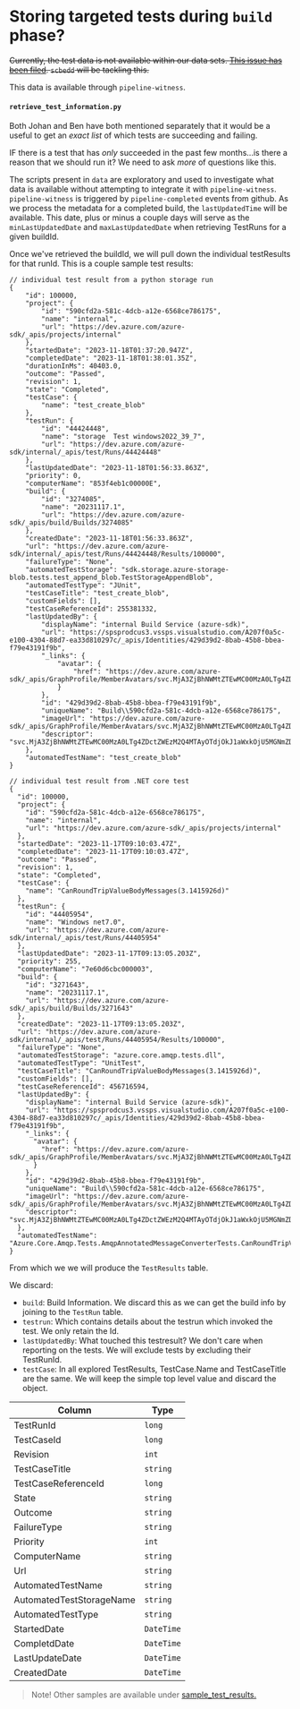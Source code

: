 
# Storing targeted tests during `build` phase?

~~Currently, the test data is not available within our data sets. [This issue has been filed](https://github.com/Azure/azure-sdk-tools/issues/4194). `scbedd` will be tackling this.~~

This data is available through `pipeline-witness`. 

#### `retrieve_test_information.py`

Both Johan and Ben have both mentioned separately that it would be a useful to get an _exact list_ of which tests are succeeding and failing.

IF there is a test that has _only_ succeeded in the past few months...is there a reason that we should run it? We need to ask _more_ of questions like this.

The scripts present in `data` are exploratory and used to investigate what data is available without attempting to integrate it with `pipeline-witness`. `pipeline-witness` is triggered by `pipeline-completed` events from github. As we process the metadata for a completed build, the `lastUpdatedTime` will be available. This date, plus or minus a couple days will serve as the `minLastUpdatedDate` and `maxLastUpdatedDate` when retrieving TestRuns for a given buildId.

Once we've retrieved the buildId, we will pull down the individual testResults for that runId. This is a couple sample test results:

```jsonc
// individual test result from a python storage run
{
    "id": 100000,
    "project": {
        "id": "590cfd2a-581c-4dcb-a12e-6568ce786175",
        "name": "internal",
        "url": "https://dev.azure.com/azure-sdk/_apis/projects/internal"
    },
    "startedDate": "2023-11-18T01:37:20.947Z",
    "completedDate": "2023-11-18T01:38:01.35Z",
    "durationInMs": 40403.0,
    "outcome": "Passed",
    "revision": 1,
    "state": "Completed",
    "testCase": {
        "name": "test_create_blob"
    },
    "testRun": {
        "id": "44424448",
        "name": "storage  Test windows2022_39_7",
        "url": "https://dev.azure.com/azure-sdk/internal/_apis/test/Runs/44424448"
    },
    "lastUpdatedDate": "2023-11-18T01:56:33.863Z",
    "priority": 0,
    "computerName": "853f4eb1c00000E",
    "build": {
        "id": "3274085",
        "name": "20231117.1",
        "url": "https://dev.azure.com/azure-sdk/_apis/build/Builds/3274085"
    },
    "createdDate": "2023-11-18T01:56:33.863Z",
    "url": "https://dev.azure.com/azure-sdk/internal/_apis/test/Runs/44424448/Results/100000",
    "failureType": "None",
    "automatedTestStorage": "sdk.storage.azure-storage-blob.tests.test_append_blob.TestStorageAppendBlob",
    "automatedTestType": "JUnit",
    "testCaseTitle": "test_create_blob",
    "customFields": [],
    "testCaseReferenceId": 255381332,
    "lastUpdatedBy": {
        "displayName": "internal Build Service (azure-sdk)",
        "url": "https://spsprodcus3.vssps.visualstudio.com/A207f0a5c-e100-4304-88d7-ea33d810297c/_apis/Identities/429d39d2-8bab-45b8-bbea-f79e43191f9b",
        "_links": {
            "avatar": {
                "href": "https://dev.azure.com/azure-sdk/_apis/GraphProfile/MemberAvatars/svc.MjA3ZjBhNWMtZTEwMC00MzA0LTg4ZDctZWEzM2Q4MTAyOTdjOkJ1aWxkOjU5MGNmZDJhLTU4MWMtNGRjYi1hMTJlLTY1NjhjZTc4NjE3NQ"
            }
        },
        "id": "429d39d2-8bab-45b8-bbea-f79e43191f9b",
        "uniqueName": "Build\\590cfd2a-581c-4dcb-a12e-6568ce786175",
        "imageUrl": "https://dev.azure.com/azure-sdk/_apis/GraphProfile/MemberAvatars/svc.MjA3ZjBhNWMtZTEwMC00MzA0LTg4ZDctZWEzM2Q4MTAyOTdjOkJ1aWxkOjU5MGNmZDJhLTU4MWMtNGRjYi1hMTJlLTY1NjhjZTc4NjE3NQ",
        "descriptor": "svc.MjA3ZjBhNWMtZTEwMC00MzA0LTg4ZDctZWEzM2Q4MTAyOTdjOkJ1aWxkOjU5MGNmZDJhLTU4MWMtNGRjYi1hMTJlLTY1NjhjZTc4NjE3NQ"
    },
    "automatedTestName": "test_create_blob"
}
```

```jsonc
// individual test result from .NET core test
{
  "id": 100000,
  "project": {
    "id": "590cfd2a-581c-4dcb-a12e-6568ce786175",
    "name": "internal",
    "url": "https://dev.azure.com/azure-sdk/_apis/projects/internal"
  },
  "startedDate": "2023-11-17T09:10:03.47Z",
  "completedDate": "2023-11-17T09:10:03.47Z",
  "outcome": "Passed",
  "revision": 1,
  "state": "Completed",
  "testCase": {
    "name": "CanRoundTripValueBodyMessages(3.1415926d)"
  },
  "testRun": {
    "id": "44405954",
    "name": "Windows net7.0",
    "url": "https://dev.azure.com/azure-sdk/internal/_apis/test/Runs/44405954"
  },
  "lastUpdatedDate": "2023-11-17T09:13:05.203Z",
  "priority": 255,
  "computerName": "7e60d6cbc000003",
  "build": {
    "id": "3271643",
    "name": "20231117.1",
    "url": "https://dev.azure.com/azure-sdk/_apis/build/Builds/3271643"
  },
  "createdDate": "2023-11-17T09:13:05.203Z",
  "url": "https://dev.azure.com/azure-sdk/internal/_apis/test/Runs/44405954/Results/100000",
  "failureType": "None",
  "automatedTestStorage": "azure.core.amqp.tests.dll",
  "automatedTestType": "UnitTest",
  "testCaseTitle": "CanRoundTripValueBodyMessages(3.1415926d)",
  "customFields": [],
  "testCaseReferenceId": 456716594,
  "lastUpdatedBy": {
    "displayName": "internal Build Service (azure-sdk)",
    "url": "https://spsprodcus3.vssps.visualstudio.com/A207f0a5c-e100-4304-88d7-ea33d810297c/_apis/Identities/429d39d2-8bab-45b8-bbea-f79e43191f9b",
    "_links": {
      "avatar": {
        "href": "https://dev.azure.com/azure-sdk/_apis/GraphProfile/MemberAvatars/svc.MjA3ZjBhNWMtZTEwMC00MzA0LTg4ZDctZWEzM2Q4MTAyOTdjOkJ1aWxkOjU5MGNmZDJhLTU4MWMtNGRjYi1hMTJlLTY1NjhjZTc4NjE3NQ"
      }
    },
    "id": "429d39d2-8bab-45b8-bbea-f79e43191f9b",
    "uniqueName": "Build\\590cfd2a-581c-4dcb-a12e-6568ce786175",
    "imageUrl": "https://dev.azure.com/azure-sdk/_apis/GraphProfile/MemberAvatars/svc.MjA3ZjBhNWMtZTEwMC00MzA0LTg4ZDctZWEzM2Q4MTAyOTdjOkJ1aWxkOjU5MGNmZDJhLTU4MWMtNGRjYi1hMTJlLTY1NjhjZTc4NjE3NQ",
    "descriptor": "svc.MjA3ZjBhNWMtZTEwMC00MzA0LTg4ZDctZWEzM2Q4MTAyOTdjOkJ1aWxkOjU5MGNmZDJhLTU4MWMtNGRjYi1hMTJlLTY1NjhjZTc4NjE3NQ"
  },
  "automatedTestName": "Azure.Core.Amqp.Tests.AmqpAnnotatedMessageConverterTests.CanRoundTripValueBodyMessages(3.1415926d)"
}
```

From which we we will produce the `TestResults` table.

We discard:

- `build`: Build Information. We discard this as we can get the build info by joining to the `TestRun` table.
- `testrun`: Which contains details about the testrun which invoked the test. We only retain the Id.
- `lastUpdatedBy`: What touched this testresult? We don't care when reporting on the tests. We will exclude tests by excluding their TestRunId.
- `testCase`: In all explored TestResults, TestCase.Name and TestCaseTitle are the same. We will keep the simple top level value and discard the object.

| Column | Type |
|--------|------|
| TestRunId | `long` |
| TestCaseId | `long` |
| Revision | `int` |
| TestCaseTitle | `string` |
| TestCaseReferenceId | `long` |
| State | `string` |
| Outcome | `string` |
| FailureType | `string` |
| Priority | `int` |
| ComputerName | `string` |
| Url | `string` |
| AutomatedTestName | `string` |
| AutomatedTestStorageName | `string` |
| AutomatedTestType | `string` |
| StartedDate | `DateTime` |
| CompletdDate | `DateTime` |
| LastUpdateDate | `DateTime` |
| CreatedDate | `DateTime` |

> Note! Other samples are available under [sample_test_results.](./data/sample_test_results/)
